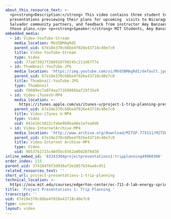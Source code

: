 ```yaml
---
about_this_resource_text: >-
  <p><strong>Description:</strong> This video contains three student team
  presentations previewing their plans for upcoming  visits to Nicaragua and El
  Salvador community partners, and feedback from instructor Amy Banzaert about
  those plans.</p> <p><strong>Speaker:</strong> MIT Students, Amy Banzaert</p>
embedded_media:
  - id: Video-YouTube-Stream
    media_location: MVd5BMAgRdI
    parent_uid: 67e18e370c68be4f026e43718c40e7c0
    title: Video-YouTube-Stream
    type: Video
    uid: 77a673927f260918750245c211d67f7e
  - id: Thumbnail-YouTube-JPG
    media_location: 'https://img.youtube.com/vi/MVd5BMAgRdI/default.jpg'
    parent_uid: 67e18e370c68be4f026e43718c40e7c0
    title: Thumbnail-YouTube-JPG
    type: Thumbnail
    uid: f8089ec7a074aa771b9086baf29f35e9
  - id: Video-iTunesU-MP4
    media_location: >-
      https://itunes.apple.com/us/itunes-u/project-1-trip-planning-presentations/id591211144?i=127630213
    parent_uid: 67e18e370c68be4f026e43718c40e7c0
    title: Video-iTunes U-MP4
    type: Video
    uid: 841e1bc3822cfebe9b0ba46e1efea0d6
  - id: Video-InternetArchive-MP4
    media_location: 'http://www.archive.org/download/MITSP.775S11/MITSP_775S11proj01_300k.mp4'
    parent_uid: 67e18e370c68be4f026e43718c40e7c0
    title: Video-Internet Archive-MP4
    type: Video
    uid: 98537b1715c48d5bc0362a00d2076d30
inline_embed_id: '83343304projectpresentations1:tripplanning49060306'
order_index: 115
parent_uid: 374104f0f3d930af2e1057b34aa6c451
related_resources_text: ''
short_url: project-presentations-1-trip-planning
technical_location: >-
  https://ocw.mit.edu/courses/edgerton-center/ec-711-d-lab-energy-spring-2011/week-7-trip-planning-and-preparations/project-presentations-1-trip-planning
title: 'Project Presentations 1: Trip Planning '
transcript: ''
uid: 67e18e370c68be4f026e43718c40e7c0
type: course
layout: video
---
```

